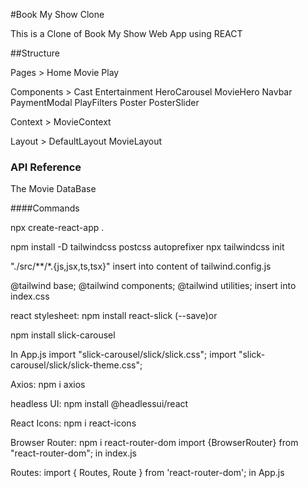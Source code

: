 #Book My Show Clone

This is a Clone of Book My Show Web App using REACT

##Structure

Pages > Home
        Movie
        Play

Components > Cast
             Entertainment
             HeroCarousel
             MovieHero
             Navbar
             PaymentModal
             PlayFilters
             Poster
             PosterSlider
             
Context > MovieContext

Layout > DefaultLayout
         MovieLayout

### API Reference

The Movie DataBase

####Commands

npx create-react-app .

npm install -D tailwindcss postcss autoprefixer
npx tailwindcss init

"./src/**/*.{js,jsx,ts,tsx}" insert into content of tailwind.config.js

@tailwind base;
@tailwind components;
@tailwind utilities; insert into index.css

react stylesheet:
npm install react-slick (--save)or

npm install slick-carousel

In App.js
import "slick-carousel/slick/slick.css";
import "slick-carousel/slick/slick-theme.css";

Axios:
npm i axios

headless UI:
npm install @headlessui/react

React Icons:
npm i react-icons

Browser Router:
npm i react-router-dom
import {BrowserRouter} from "react-router-dom"; in index.js

Routes:
import { Routes, Route } from 'react-router-dom'; in App.js
